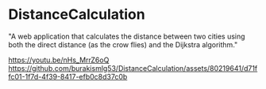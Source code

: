 # DistanceCalculation

"A web application that calculates the distance between two cities using both the direct distance (as the crow flies) and the Dijkstra algorithm."

https://youtu.be/nHs_MrrZ6oQ
https://github.com/burakismlg53/DistanceCalculation/assets/80219641/d71ffc01-1f7d-4f39-8417-efb0c8d37c0b

